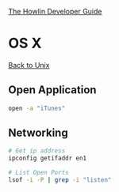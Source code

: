 [The Howlin Developer Guide](../home.md)



OS X
====

[Back to Unix](./intro.md)


Open Application
----------------


```bash
open -a "iTunes"
```


Networking
----------


```bash
# Get ip address
ipconfig getifaddr en1

# List Open Ports
lsof -i -P | grep -i "listen"
```
